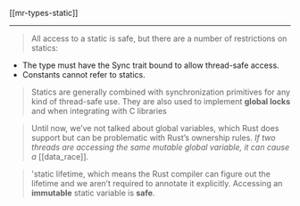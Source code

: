 [[mr-types-static]]

---

> All access to a static is safe, but there are a number of restrictions on statics:
- The type must have the Sync trait bound to allow thread-safe access.
- Constants cannot refer to statics.

> Statics are generally combined with synchronization primitives for any kind of thread-safe use. They are also used to implement **global locks** and when integrating with C libraries

> Until now, we’ve not talked about global variables, which Rust does support but can be problematic with Rust’s ownership rules. *If two threads are accessing the same mutable global variable, it can cause a* [[data_race]].

> 'static lifetime, which means the Rust compiler can figure out the lifetime and we aren’t required to annotate it explicitly. Accessing an **immutable** static variable is **safe**.


